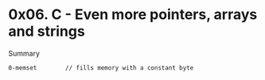 # 0x06. C - Even more pointers, arrays and strings

Summary
```
0-memset        // fills memory with a constant byte

```
